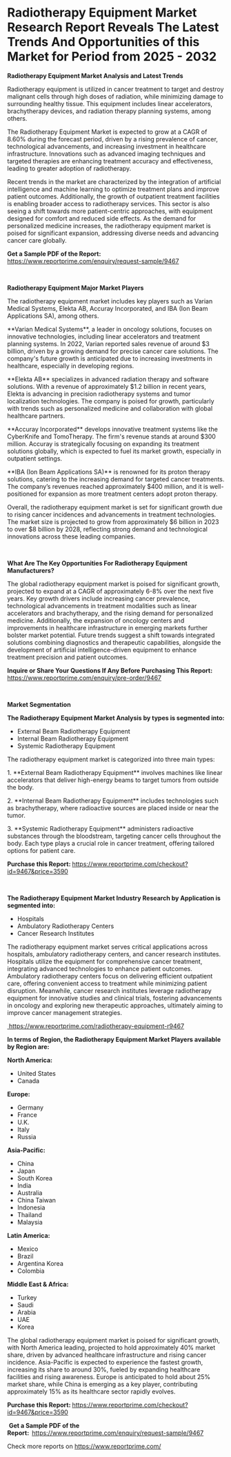 <p><h1>Radiotherapy Equipment Market Research Report Reveals The Latest Trends And Opportunities of this Market for Period from 2025 - 2032</h1></p><p><strong>Radiotherapy Equipment Market Analysis and Latest Trends</strong></p>
<p><p>Radiotherapy equipment is utilized in cancer treatment to target and destroy malignant cells through high doses of radiation, while minimizing damage to surrounding healthy tissue. This equipment includes linear accelerators, brachytherapy devices, and radiation therapy planning systems, among others. </p><p>The Radiotherapy Equipment Market is expected to grow at a CAGR of 8.60% during the forecast period, driven by a rising prevalence of cancer, technological advancements, and increasing investment in healthcare infrastructure. Innovations such as advanced imaging techniques and targeted therapies are enhancing treatment accuracy and effectiveness, leading to greater adoption of radiotherapy. </p><p>Recent trends in the market are characterized by the integration of artificial intelligence and machine learning to optimize treatment plans and improve patient outcomes. Additionally, the growth of outpatient treatment facilities is enabling broader access to radiotherapy services. This sector is also seeing a shift towards more patient-centric approaches, with equipment designed for comfort and reduced side effects. As the demand for personalized medicine increases, the radiotherapy equipment market is poised for significant expansion, addressing diverse needs and advancing cancer care globally.</p></p>
<p><strong>Get a Sample PDF of the Report:&nbsp;</strong> <a href="https://www.reportprime.com/enquiry/request-sample/9467?utm_campaign=2994&utm_medium=2&utm_source=Github&utm_content=ia&utm_term=20032025&utm_id=radiotherapy-equipment">https://www.reportprime.com/enquiry/request-sample/9467</a></p>
<p>&nbsp;</p>
<p><strong>Radiotherapy Equipment Major Market Players</strong></p>
<p><p>The radiotherapy equipment market includes key players such as Varian Medical Systems, Elekta AB, Accuray Incorporated, and IBA (Ion Beam Applications SA), among others. </p><p>**Varian Medical Systems**, a leader in oncology solutions, focuses on innovative technologies, including linear accelerators and treatment planning systems. In 2022, Varian reported sales revenue of around $3 billion, driven by a growing demand for precise cancer care solutions. The company's future growth is anticipated due to increasing investments in healthcare, especially in developing regions.</p><p>**Elekta AB** specializes in advanced radiation therapy and software solutions. With a revenue of approximately $1.2 billion in recent years, Elekta is advancing in precision radiotherapy systems and tumor localization technologies. The company is poised for growth, particularly with trends such as personalized medicine and collaboration with global healthcare partners.</p><p>**Accuray Incorporated** develops innovative treatment systems like the CyberKnife and TomoTherapy. The firm's revenue stands at around $300 million. Accuray is strategically focusing on expanding its treatment solutions globally, which is expected to fuel its market growth, especially in outpatient settings.</p><p>**IBA (Ion Beam Applications SA)** is renowned for its proton therapy solutions, catering to the increasing demand for targeted cancer treatments. The company’s revenues reached approximately $400 million, and it is well-positioned for expansion as more treatment centers adopt proton therapy.</p><p>Overall, the radiotherapy equipment market is set for significant growth due to rising cancer incidences and advancements in treatment technologies. The market size is projected to grow from approximately $6 billion in 2023 to over $8 billion by 2028, reflecting strong demand and technological innovations across these leading companies.</p></p>
<p>&nbsp;</p>
<p><strong>What Are The Key Opportunities For Radiotherapy Equipment Manufacturers?</strong></p>
<p><p>The global radiotherapy equipment market is poised for significant growth, projected to expand at a CAGR of approximately 6-8% over the next five years. Key growth drivers include increasing cancer prevalence, technological advancements in treatment modalities such as linear accelerators and brachytherapy, and the rising demand for personalized medicine. Additionally, the expansion of oncology centers and improvements in healthcare infrastructure in emerging markets further bolster market potential. Future trends suggest a shift towards integrated solutions combining diagnostics and therapeutic capabilities, alongside the development of artificial intelligence-driven equipment to enhance treatment precision and patient outcomes.</p></p>
<p><strong>Inquire or Share Your Questions If Any Before Purchasing This Report:</strong> <a href="https://www.reportprime.com/enquiry/pre-order/9467?utm_campaign=2994&utm_medium=2&utm_source=Github&utm_content=ia&utm_term=20032025&utm_id=radiotherapy-equipment">https://www.reportprime.com/enquiry/pre-order/9467</a></p>
<p>&nbsp;</p>
<p><strong>Market Segmentation</strong></p>
<p><strong>The Radiotherapy Equipment Market Analysis by types is segmented into:</strong></p>
<p><ul><li>External Beam Radiotherapy Equipment</li><li>Internal Beam Radiotherapy Equipment</li><li>Systemic Radiotherapy Equipment</li></ul></p>
<p><p>The radiotherapy equipment market is categorized into three main types: </p><p>1. **External Beam Radiotherapy Equipment** involves machines like linear accelerators that deliver high-energy beams to target tumors from outside the body. </p><p>2. **Internal Beam Radiotherapy Equipment** includes technologies such as brachytherapy, where radioactive sources are placed inside or near the tumor.</p><p>3. **Systemic Radiotherapy Equipment** administers radioactive substances through the bloodstream, targeting cancer cells throughout the body. Each type plays a crucial role in cancer treatment, offering tailored options for patient care.</p></p>
<p><strong>Purchase this Report:&nbsp;</strong><a href="https://www.reportprime.com/checkout?id=9467&price=3590&utm_campaign=2994&utm_medium=2&utm_source=Github&utm_content=ia&utm_term=20032025&utm_id=radiotherapy-equipment">https://www.reportprime.com/checkout?id=9467&price=3590</a></p>
<p>&nbsp;</p>
<p><strong>The Radiotherapy Equipment Market Industry Research by Application is segmented into:</strong></p>
<p><ul><li>Hospitals</li><li>Ambulatory Radiotherapy Centers</li><li>Cancer Research Institutes</li></ul></p>
<p><p>The radiotherapy equipment market serves critical applications across hospitals, ambulatory radiotherapy centers, and cancer research institutes. Hospitals utilize the equipment for comprehensive cancer treatment, integrating advanced technologies to enhance patient outcomes. Ambulatory radiotherapy centers focus on delivering efficient outpatient care, offering convenient access to treatment while minimizing patient disruption. Meanwhile, cancer research institutes leverage radiotherapy equipment for innovative studies and clinical trials, fostering advancements in oncology and exploring new therapeutic approaches, ultimately aiming to improve cancer management strategies.</p></p>
<p><a href="https://www.reportprime.com/radiotherapy-equipment-r9467?utm_campaign=2994&utm_medium=2&utm_source=Github&utm_content=ia&utm_term=20032025&utm_id=radiotherapy-equipment">&nbsp;https://www.reportprime.com/radiotherapy-equipment-r9467</a></p>
<p><strong>In terms of Region, the Radiotherapy Equipment Market Players available by Region are:</strong></p>
<p>
    <p> <strong> North America: </strong>
        <ul>
            <li>United States</li>
            <li>Canada</li>
        </ul>
        </p> 
    <p> <strong> Europe: </strong>
        <ul>
            <li>Germany</li>
            <li>France</li>
            <li>U.K.</li>
            <li>Italy</li>
            <li>Russia</li>
        </ul>
        </p> 
    <p> <strong> Asia-Pacific: </strong>
        <ul>
            <li>China</li>
            <li>Japan</li>
            <li>South Korea</li>
            <li>India</li>
            <li>Australia</li>
            <li>China Taiwan</li>
            <li>Indonesia</li>
            <li>Thailand</li>
            <li>Malaysia</li>
        </ul>
        </p> 
    <p> <strong> Latin America: </strong>
        <ul>
            <li>Mexico</li>
            <li>Brazil</li>
            <li>Argentina Korea</li>
            <li>Colombia</li>
        </ul>
        </p> 
    <p> <strong> Middle East & Africa: </strong>
        <ul>
            <li>Turkey</li>
            <li>Saudi</li>
            <li>Arabia</li>
            <li>UAE</li>
            <li>Korea</li>
        </ul>
    </p>
    </p>
<p><p>The global radiotherapy equipment market is poised for significant growth, with North America leading, projected to hold approximately 40% market share, driven by advanced healthcare infrastructure and rising cancer incidence. Asia-Pacific is expected to experience the fastest growth, increasing its share to around 30%, fueled by expanding healthcare facilities and rising awareness. Europe is anticipated to hold about 25% market share, while China is emerging as a key player, contributing approximately 15% as its healthcare sector rapidly evolves.</p></p>
<p><strong>Purchase this Report: </strong><a href="https://www.reportprime.com/checkout?id=9467&price=3590&utm_campaign=2994&utm_medium=2&utm_source=Github&utm_content=ia&utm_term=20032025&utm_id=radiotherapy-equipment">https://www.reportprime.com/checkout?id=9467&price=3590</a></p>
<p>&nbsp;<strong>Get a Sample PDF of the Report:&nbsp;&nbsp;</strong><a href="https://www.reportprime.com/enquiry/request-sample/9467?utm_campaign=2994&utm_medium=2&utm_source=Github&utm_content=ia&utm_term=20032025&utm_id=radiotherapy-equipment">https://www.reportprime.com/enquiry/request-sample/9467</a></p>
<p><strong></strong></p>
<p>Check more reports on <a href="https://www.reportprime.com/?utm_campaign=2994&utm_medium=2&utm_source=Github&utm_content=ia&utm_term=20032025&utm_id=radiotherapy-equipment">https://www.reportprime.com/</a></p>